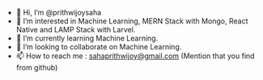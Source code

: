 - 👋 Hi, I’m @prithwijoysaha
- 👀 I’m interested in Machine Learning, MERN Stack with Mongo, React Native and LAMP Stack with Larvel.
- 🌱 I’m currently learning Machine Learning.
- 💞️ I’m looking to collaborate on Machine Learning.
- 📫 How to reach me : sahaprithwijoy@gmail.com (Mention that you find from github)

<!---
prithwijoysaha/prithwijoysaha is a ✨ special ✨ repository because its `README.md` (this file) appears on your GitHub profile.
You can click the Preview link to take a look at your changes.
--->
